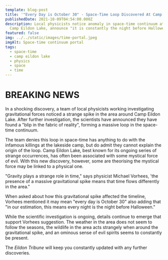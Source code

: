 ```yaml
---
template: blog-post
title: '"Every Day is October 30" - Space-Time Loop Discovered At Camp Eildon Lake'
publishedDate: 2021-10-09T04:54:00.000Z
description: Local physicists notice anomaly in space-time continuum at infamous
  Camp Eildon Lake, announce "it is constantly the night before Halloween"
featured: false
img: ../../static/images/time-portal.jpeg
imgAlt: Space-time continuum portal
tags:
  - space-time
  - camp eildon lake
  - physics
  - space
  - time
---
```

# **BREAKING NEWS**

In a shocking discovery, a team of local physicists working investigating gravitational forces noticed a strange spike in the area around Camp Eildon Lake. After further investigation, the scientists have announced they have found a "blip in the fabric of reality", forming a massive loop in the space-time continuum. 

The team denies this loop in space-time has anything to do with the infamous killings at the lakeside camp, but do admit they cannot explain the origin of the loop. Camp Eildon Lake, best known for its ongoing series of strange occurrences, has often been associated with some mystical force of evil. With this new discovery, however, some are theorising the mystical force may be linked to a physical one.

"Gravity plays a strange role in time," says physicist Michael Vorhees, 'the presence of a massive gravitational spike means that time flows differently in the area."

When asked about how this gravitational spike affected the timeline, Vorhees mentioned it may mean "every day is October 30" also adding that "in our estimation, this means every night is the night before Halloween."

While the scientific investigation is ongoing, details continue to emerge that support Vorhees suggestion. The weather in the area does not seem to follow the seasons, the wildlife in the area acts strangely when around the gravitational spike, and an ominous sense of evil spirits seems to constantly be present.

The *Eildon Tribune* will keep you constantly updated with any further discoveries.